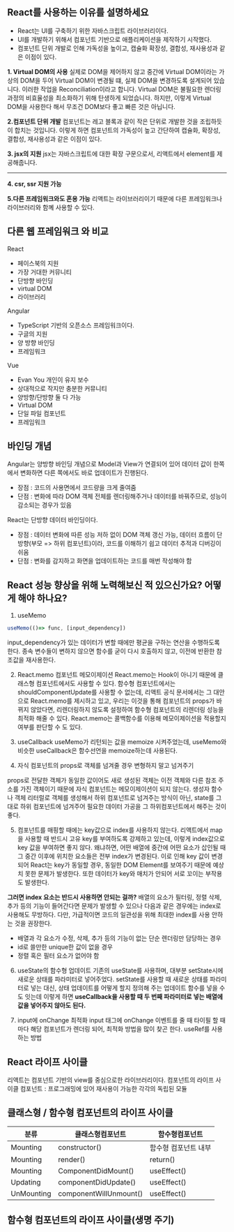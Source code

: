 ## React를 사용하는 이유를 설명하세요

 - React는 UI를 구축하기 위한 자바스크립트 라이브러리이다. 
 - UI를 개발하기 위해서 컴포넌트 기반으로 애플리케이션을 제작하기 시작했다. 
 - 컴포넌트 단위 개발로 인해 가독성을 높이고, 캡슐화 확장성, 결합성, 재사용성과 같은 이점이 있다.



**1. Virtual DOM의 사용**
실제로 DOM을 제어하지 않고 중간에 Virtual DOM이라는 가상의 DOM을 두어 Virtual DOM이 변경될 떄, 
실제 DOM을 변경하도록 설계되어 있습니다. 
이러한 작업을 Reconciliation이라고 합니다. 
Virtual DOM은 불필요한 렌더링과정의 비효율성을 최소화하기 위해 탄생하게 되었습니다.
하지만, 이렇게 Virtual DOM을 사용한다 해서 무조건 DOM보다 좋고 빠른 것은 아닙니다. 

**2.컴포넌트 단위 개발**
컴포넌트는 레고 블록과 같이 작은 단위로 개발한 것을 조립하듯이 합치는 것입니다. 
이렇게 하면 컴포넌트의 가독성이 높고 간단하여 캡슐화, 확장성, 결합성, 재사용성과 같은 이점이 있다.

**3. jsx의 지원**
jsx는 자바스크립트에 대한 확장 구문으로서, 리액트에서 element를 제공해줍니다. 

---

**4. csr, ssr 지원 가능**

**5.다른 프레임워크와도 혼용 가능**
리액트는 라이브러리이기 때문에 다른 프레임워크나 라이브러리와 함꼐 사용할 수 있다. 


## 다른 웹 프레임워크 와 비교

React
- 페이스북의 지원
- 가장 거대한 커뮤니티
- 단방향 바인딩
- virtual DOM
- 라이브러리


Angular
- TypeScript 기반의 오픈소스 프레임워크이다. 
- 구글의 지원
- 양 방향 바인딩
- 프레임워크

Vue
- Evan You 개인이 유지 보수
- 상대적으로 작지만 충분한 커뮤니티
- 양방향/단방향 둘 다 가능
- Virtual DOM
- 단일 파일 컴포넌트
- 프레임워크

## 바인딩 개념
Angular는 양방향 바인딩 개념으로 Model과 View가 연결되어 있어 데이터 값이 한쪽에서 변화하면 다른 쪽에서도 바로 업데이트가 진행된다.
- 장점 : 코드의 사용면에서 코드량을 크게 줄여줌
- 단점 : 변화에 따라 DOM 객체 전체를 렌더링해주거나 데이터를 바꿔주므로, 성능이 감소되는 경우가 있음

React는 단방향 데이터 바인딩이다.
- 장점 : 데이터 변화에 따른 성능 저하 없이 DOM 객체 갱신 가능, 데이터 흐름이 단방향(부모 => 하위 컴포넌트)이라, 코드를 이해하기 쉽고 데이터 추적과 디버깅이 쉬움
- 단점 : 변화를 감지하고 화면을 업데이트하는 코드를 매번 작성해야 함




## React 성능 향상을 위해 노력해보신 적 있으신가요? 어떻게 해야 하나요?

1. useMemo
```jsx
useMemo(()=> func, [input_dependency])
```
input_dependency가 있는 데이터가 변할 때에만 평균을 구하는 연산을 수행하도록 한다.
종속 변수들이 변하지 않으면 함수를 굳이 다시 호출하지 않고, 이전에 반환한 참조값을 재사용한다. 

2. React.memo 컴포넌트 메모이제이션
React.memo는 Hook이 아니기 때문에 클래스형 컴포넌트에서도 사용할 수 있다. 
함수형 컴포넌트에서는 shouldComponentUpdate를 사용할 수 없는데, 리액트 공식 문서에서는 그 대안으로 React.memo를 제시하고 있고,
우리는 이것을 통해 컴포넌트의 props가 바뀌지 않았다면, 리렌더링하지 않도록 설정하여 함수형 컴포넌트의 리렌더링 성능을 최적화 해줄 수 있다. 
React.memo는 콜백함수를 이용해 메모이제이션을 적용할지 여부를 판단할 수 도 있다. 

3. useCallback
useMemo가 리턴되는 값을 memoize 시켜주었는데, useMemo와 비슷한 useCallback은 함수선언을 memoize하는데 사용된다.


4. 자식 컴포넌트의 props로 객체를 넘겨줄 경우 변형하지 말고 넘겨주기

props로 전달한 객체가 동일한 값이어도 새로 생성된 객체는 이전 객체와 다른 참조 주소를 가진 객체이기 때문에 자식 컴포넌트는 메모이제이션이 되지 않는다. 
생성자 함수나 객체 리터럴로 객체를 생성해서 하위 컴포넌트로 넘겨주는 방식이 아닌,
state를 그대로 하위 컴포넌트에 넘겨주어 필요한 데이터 가공을 그 하위컴포넌트에서 해주는 것이 좋다. 


5. 컴포넌트를 매핑할 때에는 key값으로 index를 사용하지 않는다.
리액트에서 map을 사용할 때 반드시 고유 key를 부여하도록 강제하고 있는데, 이렇게 index값으로 key 값을 부여하면 좋지 않다. 
왜냐하면, 어떤 배열에 중간에 어떤 요소가 삽인될 때 그 중간 이후에 위치한 요소들은 전부 index가 변경된다.
이로 인해 key 값이 변경되어 React는 key가 동일할 경우, 동일한 DOM Element를 보여주기 때문에 예상치 못한 문제가 발생한다. 
또한 데이터가 key와 매치가 안되어 서로 꼬이는 부작용도 발생한다.

**그러면 index 요소는 반드시 사용하면 안되는 걸까?**
배열의 요소가 필터링, 정렬 삭제, 추가 등의 기능이 들어간다면 문제가 발생할 수 있으나 다음과 같은 경우에는 index로 사용해도 무방하다.
다만, 가급적이면 코드의 일관성을 위해 최대한 index를 사용 안하는 것을 권장한다.

- 배열과 각 요소가 수정, 삭제, 추가 등의 기능이 없는 단순 렌더링만 담당하는 경우
- id로 쓸만한 unique한 값이 없을 경우
- 정렬 혹은 필터 요소가 없어야 함

6. useState의 함수형 업데이트
기존의 useState를 사용하며, 대부분 setState시에 새로운 상태를 파라미터로 넣어주었다. 
setState를 사용할 때 새로운 상태를 파라미터로 넣는 대신, 상태 업데이트를 어떻게 할지 정의해 주는 업데이트 함수를 넣을 수도 잇는데
이렇게 하면 **useCallback을 사용할 때 두 번째 파라미터로 넣는 배열에 값을 넣어주지 않아도 된다.**



7. input에 onChange 최적화
input 태그에 onChange 이벤트를 줄 때 타이필 할 때마다 해당 컴포넌트가 렌더링 되어, 최적화 방법을 많이 찾곤 한다.
useRef를 사용하는 방법


## React 라이프 사이클
리액트는 컴포넌트 기반의 view를 중심으로한 라이브러리이다. 
컴포넌트의 라이프 사이클
컴포넌트 : 프로그래밍에 있어 재사용이 가능한 각각의 독립된 모듈

## 클래스형 / 함수형  컴포넌트의 라이프 사이클
|분류|클래스형컴포넌트|함수형컴포넌트|
|---|---|---|
|Mounting|constructor()|함수형 컴포넌트 내부|
|Mounting|render()|return()|
|Mounting|ComponentDidMount()|useEffect()|
|Updating|componentDidUpdate()|useEffect()|
|UnMounting|componentWillUnmount()|useEffect()|



## 함수형 컴포넌트의 라이프 사이클(생명 주기)
